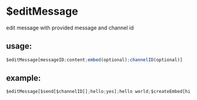 # $editMessage
edit message with provided message and channel id
## usage:
```js
$editMessage[messageID;content;embed(optional);channelID(optional)]
```
## example: 
```js
$editMessage[$send[$channelID[];hello;yes];hello world;$createEmbed[hi;hello;world]]
```
